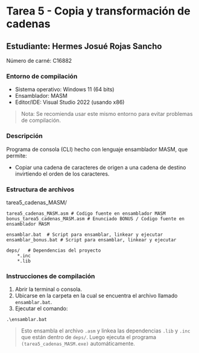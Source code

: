 # Tarea 5 - Copia y transformación de cadenas

## Estudiante: Hermes Josué Rojas Sancho

Número de carné: C16882

### Entorno de compilación

- Sistema operativo: Windows 11 (64 bits)
- Ensamblador: MASM
- Editor/IDE: Visual Studio 2022 (usando x86)

> Nota: Se recomienda usar este mismo entorno para evitar problemas de compilación.

### Descripción

Programa de consola (CLI) hecho con lenguaje ensamblador MASM, que permite:

- Copiar una cadena de caracteres de origen a una cadena de destino invirtiendo el orden de los caracteres.

### Estructura de archivos

tarea5_cadenas_MASM/

    tarea5_cadenas_MASM.asm # Codigo fuente en ensamblador MASM
    bonus_tarea5_cadenas_MASM.asm # Enunciado BONUS / Codigo fuente en ensamblador MASM

    ensamblar.bat  # Script para ensamblar, linkear y ejecutar
    ensamblar_bonus.bat # Script para ensamblar, linkear y ejecutar
    
    deps/   # Dependencias del proyecto
        *.inc
        *.lib
        

### Instrucciones de compilación

1. Abrir la terminal o consola.
2. Ubicarse en la carpeta en la cual se encuentra el archivo llamado `ensamblar.bat`.
3. Ejecutar el comando:

```
.\ensamblar.bat
```

> Esto ensambla el archivo `.asm` y linkea las dependencias `.lib` y `.inc` que están dentro de `deps/`. Luego ejecuta el programa `(tarea5_cadenas_MASM.exe)` automáticamente.
